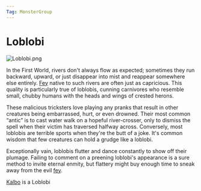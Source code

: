 ```yaml
---
Tag: MonsterGroup
---
```

# Loblobi

![Loblobi.png](Loblobi.png)

In the First World, rivers don't always flow as expected; sometimes they run backward, upward, or just disappear into mist and reappear somewhere else entirely. [Fey](Fey) native to such rivers are often just as capricious. This quality is particularly true of loblobis, cunning carnivores who resemble small, chubby humans with the heads and wings of crested herons.

These malicious tricksters love playing any pranks that result in other creatures being embarrassed, hurt, or even drowned. Their most common “antic” is to cast water walk on a hopeful river-crosser, only to dismiss the spell when their victim has traversed halfway across. Conversely, most loblobis are terrible sports when they're the butt of a joke. It's common wisdom that few creatures can hold a grudge like a loblobi.

Exceptionally vain, loblobis flutter and dance constantly to show off their plumage. Failing to comment on a preening loblobi's appearance is a sure method to invite eternal enmity, but flattery might buy enough time to sneak away from the evil [fey](fey).

[Kalbo](Kalbo) is a Loblobi
